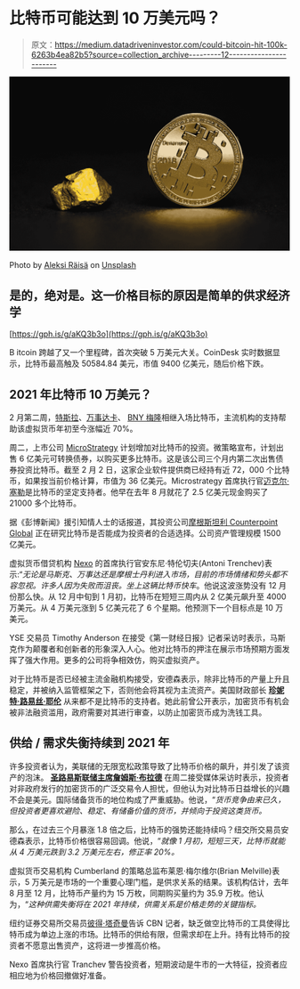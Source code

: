 # 比特币可能达到 10 万美元吗？

> 原文：<https://medium.datadriveninvestor.com/could-bitcoin-hit-100k-6263b4ea82b5?source=collection_archive---------12----------------------->

![](img/afa52683cbf3e1ba613df561eb03421d.png)

Photo by [Aleksi Räisä](https://unsplash.com/@denarium_bitcoin?utm_source=medium&utm_medium=referral) on [Unsplash](https://unsplash.com?utm_source=medium&utm_medium=referral)

## 是的，绝对是。这一价格目标的原因是简单的供求经济学

[https://gph.is/g/aKQ3b3o](https://gph.is/g/aKQ3b3o)

B itcoin 跨越了又一个里程碑，首次突破 5 万美元大关。CoinDesk 实时数据显示，比特币最高触及 50584.84 美元，市值 9400 亿美元，随后价格下跌。

## **2021 年比特币 10 万美元？**

2 月第二周，[特斯拉](http://Tesla.com)、[万事达卡](http://mastercard.com)、 [BNY 梅隆](https://www.bnymellon.com/)相继入场比特币，主流机构的支持帮助该虚拟货币年初至今涨幅近 70%。

周二，上市公司 [MicroStrategy](https://www.microstrategy.com/en/company) 计划增加对比特币的投资。微策略宣布，计划出售 6 亿美元可转换债券，以购买更多比特币。这是该公司三个月内第二次出售债券投资比特币。截至 2 月 2 日，这家企业软件提供商已经持有近 72，000 个比特币，如果按当前价格计算，市值为 36 亿美元。Microstrategy 首席执行官[迈克尔·塞勒](https://en.wikipedia.org/wiki/Michael_J._Saylor)是比特币的坚定支持者。他早在去年 8 月就花了 2.5 亿美元现金购买了 21000 多个比特币。

据《彭博新闻》援引知情人士的话报道，其投资公司[摩根斯坦利 Counterpoint Global](https://www.morganstanley.com/im/en-ch/intermediary-investor/about-us/investment-teams/active-fundamental-equity/counterpoint-global-team.html) 正在研究比特币是否能成为投资者的合适选择。公司资产管理规模 1500 亿美元。

虚拟货币借贷机构 [Nexo](http://Nexo.io) 的首席执行官安东尼·特伦切夫(Antoni Trenchev)表示:“*无论是马斯克、万事达还是摩根士丹利进入市场，目前的市场情绪和势头都不容忽视。许多人因为失败而沮丧。坐上这辆比特币快车*。他说这波涨势没有 12 月份那么快。从 12 月中旬到 1 月初，比特币在短短三周内从 2 亿美元飙升至 4000 万美元。从 4 万美元涨到 5 亿美元花了 6 个星期。他预测下一个目标点是 10 万美元。

YSE 交易员 Timothy Anderson 在接受《第一财经日报》记者采访时表示，马斯克作为颠覆者和创新者的形象深入人心。他对比特币的押注在展示市场预期方面发挥了强大作用。更多的公司将争相效仿，购买虚拟资产。

对于比特币是否已经被主流金融机构接受，安德森表示，除非比特币的产量上升且稳定，并被纳入监管框架之下，否则他会将其视为主流资产。美国财政部长 [**珍妮特·路易丝·耶伦**](https://en.wikipedia.org/wiki/Janet_Yellen) 从来都不是比特币的支持者。她此前曾公开表示，加密货币有机会被非法融资滥用，政府需要对其进行审查，以防止加密货币成为洗钱工具。

## **供给** / **需求失衡持续到 2021 年**

许多投资者认为，美联储的无限宽松政策导致了比特币价格的飙升，并引发了该资产的泡沫。 [**圣路易斯联储主席詹姆斯·布拉德**](https://www.stlouisfed.org/from-the-president) 在周二接受媒体采访时表示，投资者对非政府发行的加密货币的广泛交易令人担忧，但他认为对比特币日益增长的兴趣不会是美元。国际储备货币的地位构成了严重威胁。他说，“*货币竞争由来已久，但投资者更喜欢避险、稳定、有储备价值的货币，并倾向于投资这类货币。*

那么，在过去三个月暴涨 1.8 倍之后，比特币的强势还能持续吗？纽交所交易员安德森表示，比特币价格很容易回调。他说，“*就像 1 月初，短短三天，比特币就能从 4 万美元跌到 3.2 万美元左右，修正率 20%。*

虚拟货币交易机构 Cumberland 的策略总监布莱恩·梅尔维尔(Brian Melville)表示，5 万美元是市场的一个重要心理门槛，是供求关系的结果。该机构估计，去年 8 月至 12 月，比特币产量约为 15 万枚，同期购买量约为 35.9 万枚。他认为，“*这种供需失衡将在 2021 年持续，供需关系是价格走势的关键指标。*

纽约证券交易所交易员[彼得·塔奇曼](https://en.wikipedia.org/wiki/Peter_Tuchman)告诉 CBN 记者，缺乏做空比特币的工具使得比特币成为单边上涨的市场。比特币的供给有限，但需求却在上升。持有比特币的投资者不愿意出售资产，这将进一步推高价格。

Nexo 首席执行官 Tranchev 警告投资者，短期波动是牛市的一大特征，投资者应相应地为价格回撤做好准备。